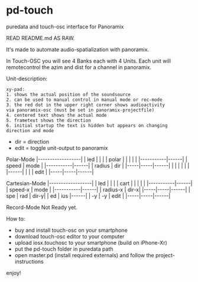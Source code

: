 # pd-touch
puredata and touch-osc interface for Panoramix

READ README.md AS RAW.

It's made to automate audio-spatialization with panoramix. 

In Touch-OSC you will see 4 Banks each with 4 Units. Each 
unit will remotecontrol the azim and dist for a channel in 
panoramix.

Unit-description:

	xy-pad:
	1. shows the actual position of the soundsource
	2. can be used to manual control in manual mode or rec-mode
	3. the red dot in the upper right corner shows audioactivity 
	via panoramix-osc (must be set in panoramix-projectfile)
	4. centered text shows the actual mode
	5. frametext shows the direction
	6. initial startup the text is hidden but appears on changing 
	direction and mode

- dir = direction
- edit = toggle unit-output to panoramix

Polar-Mode
|------------------|
|              led |
|                  |
|      polar       |
|                  |
|                  |
|-----------|------|
| speed     | mode |
|-----------|------|
| radius    | dir  |
|-----|-----|------|
|     |     |      |
|     |     |------|
|     |     | edit |
|-----|-----|------|

Cartesian-Mode
|------------------|
|              led |
|                  |
|      cart        |
|                  |
|                  |
|-----------|------|
| speed-x   | mode |
|-----------|------|
| radius-x  | dir-x|
|-----|-----|------|
| spe | rad | dir-y|
| ed  | ius |------|
| -y  | -y  | edit |
|-----|-----|------|

Record-Mode
Not Ready yet.

How to:
- buy and install touch-osc on your smartphone
- download touch-osc editor to your computer
- upload iosx.touchosc to your smartphone (build on iPhone-Xr)
- put the pd-touch folder in puredata path
- open master.pd (install required externals) and follow the 
project-instructions

enjoy!
